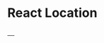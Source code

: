 # React Location

<a href="https://travis-ci.org/react-location/react-location" target="\_parent">
  <img alt="" src="https://travis-ci.org/react-location/react-location.svg?branch=master" />
</a>
<a href="https://npmjs.com/package/react-location" target="\_parent">
  <img alt="" src="https://img.shields.io/npm/dm/react-location.svg" />
</a>
<a href="https://react-chat-signup.herokuapp.com/" target="\_parent">
  <img alt="" src="https://img.shields.io/badge/slack-react--chat-blue.svg" />
</a>
<a href="https://github.com/react-location/react-location" target="\_parent">
  <img alt="" src="https://img.shields.io/github/stars/react-location/react-location.svg?style=social&label=Star" />
</a>
<a href="https://twitter.com/tannerlinsley" target="\_parent">
  <img alt="" src="https://img.shields.io/twitter/follow/tannerlinsley.svg?style=social&label=Follow" />
</a>
